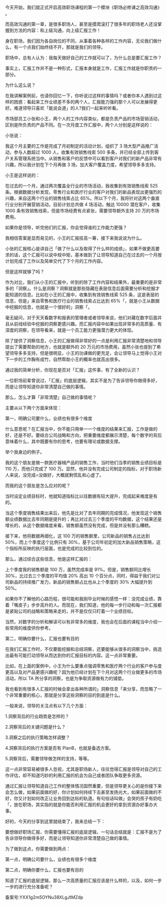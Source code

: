 今天开始，我们就正式开启高效职场课程的第一个模块《职场必修课之高效沟通》 。

而高效沟通的第一章，是很多职场人，甚至是摸爬滚打了很多年的职场老人还没掌握到方法的内容：和上级沟通，向上级汇报工作！

身在职场，我们因为各自岗位的不同，从事着各种各样的工作内容，无论我们做什么，有一个点我们始终绕不开，那就是我们的领导。

职场中，总有人认为：我每天做好自己的工作就可以了，为什么总是要汇报工作？

事实上，汇报工作并不是一种形式，汇报本身就是工作，汇报工作就是你职责的一部分。

为什么这么说？

在我讲解案例前，也请你回忆一下，你听说过这样的事情吗？或者你本人遇到过这样的困惑：看起来工作业绩差不多的两个人，汇报能力强的那个人可以发展得更好。难道领导只喜欢「能说会道」的人\?我们一起来听听看。

市场部员工小张和小王，两个人的工作内容类似，都是负责产品的市场营销活动，区别是所负责的产品不同。在一次月度工作汇报中，两个人分别是这样说的：

小张说：

我这个月主要的工作是完成了月初制定的活动计划，组织了 3 场大型产品推广活动，参与人数超过 1000 人，收集有效销售线索 500 多条，并已经全部上传到客户关系管理系统当中。从销售和客户的反馈中可以看到客户对我们的新产品非常有兴趣，所以我计划在下个月再做 3 场，加大客户覆盖力度，希望领导多多支持。

小王是这样说的：

在过去的一个月，通过两次覆盖全行业的市场活动，我收集到有效销售线索 525 条。根据数据分析发现，零售行业和医疗行业的客户对我们的新品表现出更强烈的兴趣，来自这两个行业的销售线索占比 65\%。所以下个月，我将针对这两个垂直行业分别开展营销活动，目前计划总共做 4 场活动，触达 10000 潜在客户，收集 1000 条有效销售线索，但是市场经费有点紧张，需要领导额外支持 20 万的市场费用。

如果你是领导，听完他们的汇报，你会觉得谁的工作能力更强？

我相信答案是显而易见的，小王的汇报技高一筹，接下来我说说为什么。

小张的汇报核心是讲自己「做了什么以及取得了什么样的成绩」，如果不做更高要求的话，这个汇报可以说中规中矩，基本做到了让领导知道自己在过去的一个月按计划完成了工作以及简单交代了下个月的工作内容。

但是这样就够了吗？

作为对比，我们从小王的汇报中，听到的除了工作内容和结果外，最重要的是非常多的「洞察」。什么是洞察？洞察就是那些隐藏在表层信息后面需要分析和挖掘才能知道的信息。比如在小王的汇报中，收集到有效销售线索 525 条，这是表层的信息，但是」来自零售和医疗行业的销售线索占比达到 65\%「，就是小王从数据中挖掘的信息，也就是一个很好的」洞察「。

毫无疑问，对于天天看数字和报表的管理者或者领导来说，他们对藏在数字后面并且从前线经验中挖掘的洞察更感兴趣。而汇报内容中如果出现非常多的高质量、有深度的洞察，在领导看来，就是一个员工能力更强潜力更大的体现。

除了提供了洞察信息，小王的汇报做得非常好的一点是利用汇报非常清楚地和领导提出了需要帮助的地方，也就是额外的 20 万元的市场费用，虽然小张也提到了希望领导多多支持，但是很明显，小王的功课做的更充足，会让领导马上觉得小王对下一步的工作胸有成竹，自然帮助小王的概率也就高出很多。

通过我的简单分析，你现在是否对「汇报」这件事，有了全新的认识？

一位职场前辈曾说过，「汇报」的底层逻辑，其实不是为了告诉领导你做得多好，而是让领导知道你非常清楚自己做的事情。

那么，怎么才算「非常清楚」自己做的事情呢？

主要从以下两个方面来体现：

第一，明确公司要什么，业绩也有很多个维度

什么意思呢？在汇报当中，你不能只用单一一个维度的结果来汇报，工作是做的好，还是不好。要结合公司战略和方向，把重要维度都展示清楚，每个数字的背后意味着什么，其中既要有你的思考，也要有理论或数据支撑。

举个我身边的例子。

我的这个朋友是做一款医疗器械产品的销售工作，当时他们当季的销售业绩目标是 110 万，而他只完成了 100 万。显然，他并没有完成公司制定的指标，对于职场新人来说，没完成=没做好，大概就剩慌乱和心虚了。

而我的这个朋友是怎么应对的呢？

当时设定业绩目标时，他就知道指标比以往数据有较大提升，完成起来难度是有的。

当这个季度销售结果出来后，他先是比对了去年同期的完成情况，他发现这个销售额业绩数据比去年同期是提升的；再比对过去三个季度的平均数据，这个结果还是增长的，从这个数据维度来看，销售额虽然没有完成，但是并没有那么糟糕。

接下来，他将数据再细化，这 100 万的销售额里，公司新品的销售占比达到 50\%，而上个季度这个比例只有 30\%，基于公司年初定的加大新品销售策略，这个指标所反映的执行层面，也是完成的比较到位的。

那么，通过综合这些信息，他是这样汇报的：

上个季度我的销售额是 100 万，虽然完成率是 91\%。但是，销售额同比增长 30\%，比过去三个季度的平均值 20\% 高出 10 个百分点，同时，得益于我们对公司新品的持续推广发力，新品的销售额占比也从上个季度的 30\% 大幅提升到 50\%。

如果你不了解他的心路历程，很可能和我刚毕业时候的感悟一样：没完成业绩，靠着「嘴皮子」步步高升的人。而现在，我们知道，他的每一步行动和每一次汇报都是紧贴公司的战略和策略来走的，并不是仅仅只盯着一个业绩目标。

当然，对数字的分析和解读可以有非常多的维度，我也会在后面的课程当中介绍一些常用的维度供你参考。

第二，明确你要什么，汇报也要有目的

在我们汇报工作时，不仅要能挖掘和总结洞察，还要能够从很多的洞察当中，挑选出最有可能打动领导从而达到你的汇报目标的内容。这一点非常重要。

比如，在上面的案例中，小王为什么要重点强调零售和医疗两个行业的客户参与度更高以及对产品更感兴趣呢？因为他已经计划在下个月对这两个行业做更多的市场活动，所以 TA 所分享的洞察，也是为争取资源做有力的铺垫。

我也看到有很多人汇报的时候会拿出各种所谓的」洞察信息「来分享，而忽略了一个非常重要的核心，那就是分享这些洞察的目的到底是什么。

一般来说，领导的关注点有以下几个方面：

1.洞察背后的行业趋势是怎样的？

2.洞察背后的关键问题是什么？

3.洞察之后的执行策略怎样调整？

4.洞察背后的执行方案是否有 PlanB，也就是备选方案。

5.洞察背后，需要领导做怎样的支持，等等。

这一点非常容易被很多人忽视，尤其是职场新人，往往觉得汇报是领导对自己的工作评估，却不知道巧妙的利用汇报的机会为自己或者团队争取更多资源。

通过汇报让领导知道自己工作的整体情况固然重要，但是领导更关心的是你接下来会怎么做，如果前面做的好，你计划如何持续下去甚至发扬光大，如果前面做的不好，你又计划如何改正让业务回到达标的轨道。有句俗话叫做」会哭的孩子有奶吃「，放在职场，其实指的就是你能否利用汇报的机会更好的拿到资源办好事办大事。

好的，今天的分享到这里就结束了，我来总结一下：

要想做好职场汇报，你需要懂得汇报的底层逻辑，一句话总结就是：汇报不是为了告诉领导你做得多好，而是让领导知道你非常清楚自己做的事情。

为了做到这点，你需要做到两点：

第一点，明确公司要什么，业绩也有很多个维度

第二点，明确你要什么，汇报也要有目的

知道了汇报的底层逻辑，那么一次高质量的汇报应该是什么样的，以及，如何一步一步的进行充分准备呢？

备案号:YXX1g2m5OYNu38XLgJtMZdp
